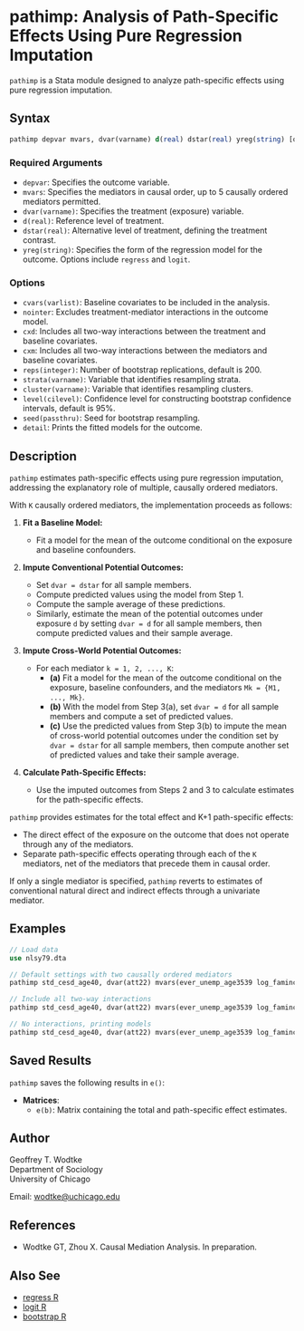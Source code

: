 # pathimp: Analysis of Path-Specific Effects Using Pure Regression Imputation

`pathimp` is a Stata module designed to analyze path-specific effects using pure regression imputation.

## Syntax

```stata
pathimp depvar mvars, dvar(varname) d(real) dstar(real) yreg(string) [options]
```

### Required Arguments

- `depvar`: Specifies the outcome variable.
- `mvars`: Specifies the mediators in causal order, up to 5 causally ordered mediators permitted.
- `dvar(varname)`: Specifies the treatment (exposure) variable.
- `d(real)`: Reference level of treatment.
- `dstar(real)`: Alternative level of treatment, defining the treatment contrast.
- `yreg(string)`: Specifies the form of the regression model for the outcome. Options include `regress` and `logit`.

### Options

- `cvars(varlist)`: Baseline covariates to be included in the analysis.
- `nointer`: Excludes treatment-mediator interactions in the outcome model.
- `cxd`: Includes all two-way interactions between the treatment and baseline covariates.
- `cxm`: Includes all two-way interactions between the mediators and baseline covariates.
- `reps(integer)`: Number of bootstrap replications, default is 200.
- `strata(varname)`: Variable that identifies resampling strata.
- `cluster(varname)`: Variable that identifies resampling clusters.
- `level(cilevel)`: Confidence level for constructing bootstrap confidence intervals, default is 95%.
- `seed(passthru)`: Seed for bootstrap resampling.
- `detail`: Prints the fitted models for the outcome.

## Description

`pathimp` estimates path-specific effects using pure regression imputation, addressing the explanatory role of multiple, causally ordered mediators.

With `K` causally ordered mediators, the implementation proceeds as follows:

1. **Fit a Baseline Model:**
   - Fit a model for the mean of the outcome conditional on the exposure and baseline confounders.

2. **Impute Conventional Potential Outcomes:**
   - Set `dvar = dstar` for all sample members.
   - Compute predicted values using the model from Step 1.
   - Compute the sample average of these predictions.
   - Similarly, estimate the mean of the potential outcomes under exposure `d` by setting `dvar = d` for all sample members, then compute predicted values and their sample average.

3. **Impute Cross-World Potential Outcomes:**
   - For each mediator `k = 1, 2, ..., K`:
     - **(a)** Fit a model for the mean of the outcome conditional on the exposure, baseline confounders, and the mediators `Mk = {M1, ..., Mk}`.
     - **(b)** With the model from Step 3(a), set `dvar = d` for all sample members and compute a set of predicted values.
     - **(c)** Use the predicted values from Step 3(b) to impute the mean of cross-world potential outcomes under the condition set by `dvar = dstar` for all sample members, then compute another set of predicted values and take their sample average.

4. **Calculate Path-Specific Effects:**
   - Use the imputed outcomes from Steps 2 and 3 to calculate estimates for the path-specific effects.

`pathimp` provides estimates for the total effect and K+1 path-specific effects:
- The direct effect of the exposure on the outcome that does not operate through any of the mediators.
- Separate path-specific effects operating through each of the `K` mediators, net of the mediators that precede them in causal order.

If only a single mediator is specified, `pathimp` reverts to estimates of conventional natural direct and indirect effects through a univariate mediator.

## Examples

```stata
// Load data
use nlsy79.dta

// Default settings with two causally ordered mediators
pathimp std_cesd_age40, dvar(att22) mvars(ever_unemp_age3539 log_faminc_adj_age3539) cvars(female black hispan paredu parprof parinc_prank famsize afqt3) d(1) dstar(0) yreg(regress) reps(1000)

// Include all two-way interactions
pathimp std_cesd_age40, dvar(att22) mvars(ever_unemp_age3539 log_faminc_adj_age3539) cvars(female black hispan paredu parprof parinc_prank famsize afqt3) d(1) dstar(0) yreg(regress) cxd cxm reps(1000)

// No interactions, printing models
pathimp std_cesd_age40, dvar(att22) mvars(ever_unemp_age3539 log_faminc_adj_age3539) cvars(female black hispan paredu parprof parinc_prank famsize afqt3) d(1) dstar(0) yreg(regress) nointer reps(1000) detail
```

## Saved Results

`pathimp` saves the following results in `e()`:

- **Matrices**:
  - `e(b)`: Matrix containing the total and path-specific effect estimates.

## Author

Geoffrey T. Wodtke  
Department of Sociology  
University of Chicago

Email: [wodtke@uchicago.edu](mailto:wodtke@uchicago.edu)

## References

- Wodtke GT, Zhou X. Causal Mediation Analysis. In preparation.

## Also See

- [regress R](#)
- [logit R](#)
- [bootstrap R](#)
